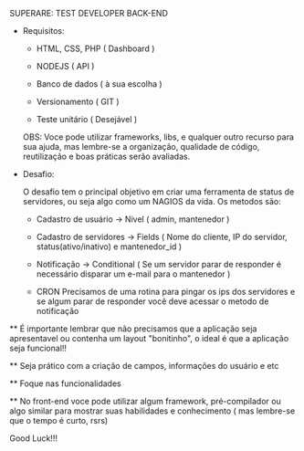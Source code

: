 SUPERARE: TEST DEVELOPER BACK-END

- Requisitos:

    * HTML, CSS, PHP ( Dashboard )
    * NODEJS ( API )
    * Banco de dados ( à sua escolha )

    * Versionamento ( GIT )
    * Teste unitário ( Desejável )

    OBS: Voce pode utilizar frameworks, libs, e qualquer outro recurso para sua ajuda, mas lembre-se a organização, qualidade de código, reutilização e boas práticas serão avaliadas.



- Desafio:

    O desafio tem o principal objetivo em criar uma ferramenta de status de servidores, ou seja algo como um NAGIOS da vida. Os metodos são:

    * Cadastro de usuário
        -> Nivel ( admin, mantenedor )
    * Cadastro de servidores
        -> Fields ( Nome do cliente, IP do servidor, status(ativo/inativo) e mantenedor_id )
    
    * Notificação
        -> Conditional ( Se um servidor parar de responder é necessário disparar um e-mail para o mantenedor )

    * CRON
        Precisamos de uma rotina para pingar os ips dos servidores e se algum parar de responder você deve acessar o metodo de notificação



** É importante lembrar que não precisamos que a aplicação seja apresentavel ou  contenha um layout "bonitinho", o ideal é que a aplicação seja funcional!!

** Seja prático com a criação de campos, informações do usuário e etc

** Foque nas funcionalidades

** No front-end voce pode utilizar algum framework, pré-compilador ou algo similar para mostrar suas habilidades e conhecimento ( mas lembre-se que o tempo é curto, rsrs)


Good Luck!!!




    